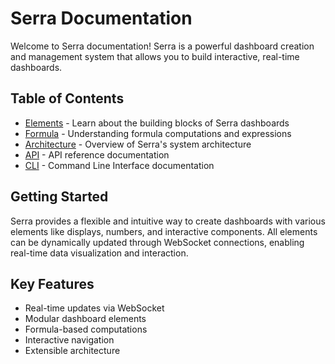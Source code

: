 # Serra Documentation

Welcome to Serra documentation! Serra is a powerful dashboard creation and management system that allows you to build interactive, real-time dashboards.

## Table of Contents

- [Elements](ELEMENTS.md) - Learn about the building blocks of Serra dashboards
- [Formula](FORMULA.md) - Understanding formula computations and expressions
- [Architecture](ARCHITECTURE.md) - Overview of Serra's system architecture
- [API](API.md) - API reference documentation
- [CLI](CLI.md) - Command Line Interface documentation

## Getting Started

Serra provides a flexible and intuitive way to create dashboards with various elements like displays, numbers, and interactive components. All elements can be dynamically updated through WebSocket connections, enabling real-time data visualization and interaction.

## Key Features

- Real-time updates via WebSocket
- Modular dashboard elements
- Formula-based computations
- Interactive navigation
- Extensible architecture